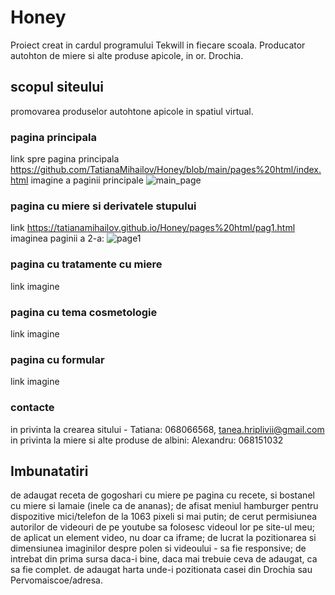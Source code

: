 # Honey
Proiect creat in cardul programului Tekwill in fiecare scoala. Producator autohton de miere si alte produse apicole, in or. Drochia. 
## scopul siteului 
promovarea produselor autohtone apicole in spatiul virtual.
### pagina principala 
link spre pagina principala https://github.com/TatianaMihailov/Honey/blob/main/pages%20html/index.html
imagine a paginii principale ![main_page](https://user-images.githubusercontent.com/76222261/103029342-4748d880-4562-11eb-964d-ef4e7290a8b2.png)
### pagina cu miere si derivatele stupului
link https://tatianamihailov.github.io/Honey/pages%20html/pag1.html 
imaginea paginii a 2-a: ![page1](https://user-images.githubusercontent.com/76222261/103030106-cc80bd00-4563-11eb-99ff-39788c067b5e.png)
### pagina cu tratamente cu miere 
link 
imagine
### pagina cu tema cosmetologie
link 
imagine
### pagina cu formular
link 
imagine
### contacte 
in privinta la crearea sitului - Tatiana: 068066568, tanea.hriplivii@gmail.com
in privinta la miere si alte produse de albini: Alexandru: 068151032
## Imbunatatiri
de adaugat receta de gogoshari cu miere pe pagina cu recete, si bostanel cu miere si lamaie (inele ca de ananas);
de afisat meniul hamburger pentru dispozitive mici/telefon de la 1063 pixeli si mai putin;
de cerut permisiunea autorilor de videouri de pe youtube sa folosesc videoul lor pe site-ul meu;
de aplicat un element video, nu doar ca iframe; 
de lucrat la pozitionarea si dimensiunea imaginilor despre polen si videoului - sa fie responsive;
de intrebat din prima sursa daca-i bine, daca mai trebuie ceva de adaugat, ca sa fie complet.
de adaugat harta unde-i pozitionata casei din Drochia sau Pervomaiscoe/adresa.
